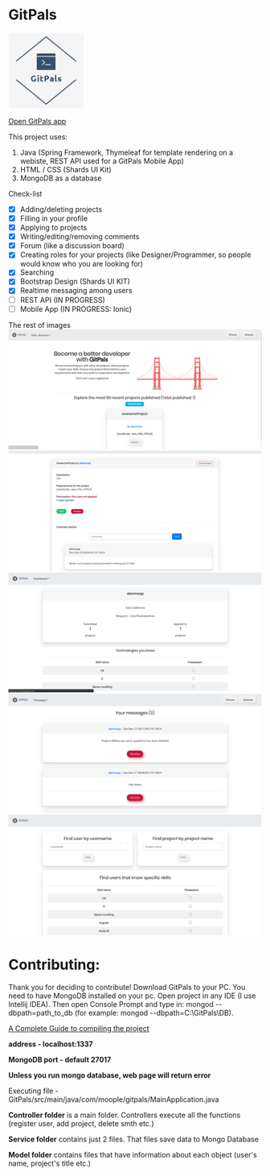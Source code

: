 # GitPals

<img src="./icons/pinterest_profile_image.png" width="150" height="150">

[Open GitPals app](https://www.gitpals.com/)

This project uses:
1. Java (Spring Framework, Thymeleaf for template rendering on a webiste, REST API used for a GitPals Mobile App)
2. HTML / CSS (Shards UI Kit)
3. MongoDB as a database

Check-list
- [x] Adding/deleting projects
- [x] Filling in your profile
- [x] Applying to projects
- [x] Writing/editing/removing comments
- [x] Forum (like a discussion board)
- [x] Creating roles for your projects (like Designer/Programmer, so people would know who you are looking for)
- [x] Searching 
- [x] Bootstrap Design (Shards UI KIT)
- [x] Realtime messaging among users
- [ ] REST API (IN PROGRESS)
- [ ] Mobile App (IN PROGRESS: Ionic)

The rest of images
![image](gallery/1.png)
![image](gallery/2.png)
![image](gallery/3.png)
![image](gallery/4.png)
![image](gallery/5.png)

# Contributing:
Thank you for deciding to contribute! Download GitPals to your PC. You need to have MongoDB installed on your pc.
Open project in any IDE (I use Intellij IDEA). Then open Console Prompt and type in: mongod --dbpath=path_to_db (for example: mongod --dbpath=C:\GitPals\DB). 

[A Complete Guide to compiling the project](https://github.com/danmoop/GitPals/wiki/How-to-compile-this-project-on-your-computer%3F)

**address - localhost:1337**

**MongoDB port - default 27017**

**Unless you run mongo database, web page will return error**

Executing file - GitPals/src/main/java/com/moople/gitpals/MainApplication.java

**Controller folder** is a main folder. Controllers execute all the functions (register user, add project, delete smth etc.)

**Service folder** contains just 2 files. That files save data to Mongo Database

**Model folder** contains files that have information about each object (user's name, project's title etc.)
